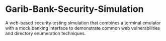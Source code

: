 # Garib-Bank-Security-Simulation
A web-based security testing simulation that combines a terminal emulator with a mock banking interface to demonstrate common web vulnerabilities and directory enumeration techniques.
